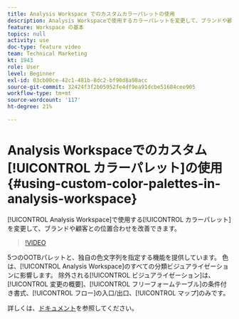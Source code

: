 ```yaml
---
title: Analysis Workspace でのカスタムカラーパレットの使用
description: Analysis Workspaceで使用するカラーパレットを変更して、ブランドや顧客のカラーパレットに合わせて調整できます。
feature: Workspace の基本
topics: null
activity: use
doc-type: feature video
team: Technical Marketing
kt: 1943
role: User
level: Beginner
exl-id: 03cb00ce-42c1-481b-8dc2-bf90d8a98acc
source-git-commit: 32424f3f2b05952fe4df9ea91dcbe51684cee905
workflow-type: tm+mt
source-wordcount: '117'
ht-degree: 21%

---
```


# Analysis Workspaceでのカスタム[!UICONTROL カラーパレット]の使用 {#using-custom-color-palettes-in-analysis-workspace}

[!UICONTROL Analysis Workspace]で使用する[!UICONTROL カラーパレット]を変更して、ブランドや顧客との位置合わせを改善できます。

>[!VIDEO](https://video.tv.adobe.com/v/23876/?quality=12)

5つのOOTBパレットと、独自の色文字列を指定する機能を提供しています。 色は、[!UICONTROL Analysis Workspace]のすべての分類ビジュアライゼーションに影響します。 除外される[!UICONTROL ビジュアライゼーション]は、[!UICONTROL 変更の概要]、[!UICONTROL フリーフォームテーブル]の条件付き書式、[!UICONTROL フロー]の入口/出口、[!UICONTROL マップ]のみです。

詳しくは、[ドキュメント](https://marketing.adobe.com/resources/help/ja_JP/analytics/analysis-workspace/color_palettes.html)を参照してください。
